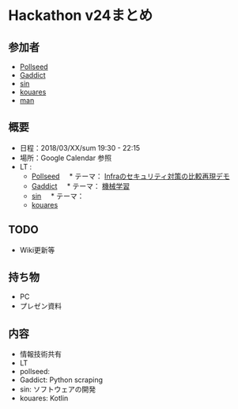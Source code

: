 # Hackathon v24まとめ

## 参加者
* [Pollseed](https://github.com/pollseed)
* [Gaddict](https://github.com/Gaddict)
* [sin](https://github.com/ogasawaraShinnosuke)
* [kouares](https://github.com/kouares)
* [man](???)

## 概要
* 日程：2018/03/XX/sum 19:30 - 22:15
* 場所：Google Calendar 参照
* LT : 
  * [Pollseed](https://github.com/pollseed)
     * テーマ： [Infraのセキュリティ対策の比較再現デモ](a)
  * [Gaddict](https://github.com/Gaddict)
     * テーマ： [機械学習](https://slideship.com/presentations/H2RTHbshQuwZKBfqHPLfX1)
  * [sin](https://github.com/ogasawaraShinnosuke)
     * テーマ： []()
  * [kouares](https://github.com/kouares)

## TODO
* Wiki更新等

## 持ち物
* PC
* プレゼン資料

## 内容
* 情報技術共有
* LT
* pollseed: 
* Gaddict: Python scraping
* sin: ソフトウェアの開発
* kouares: Kotlin
